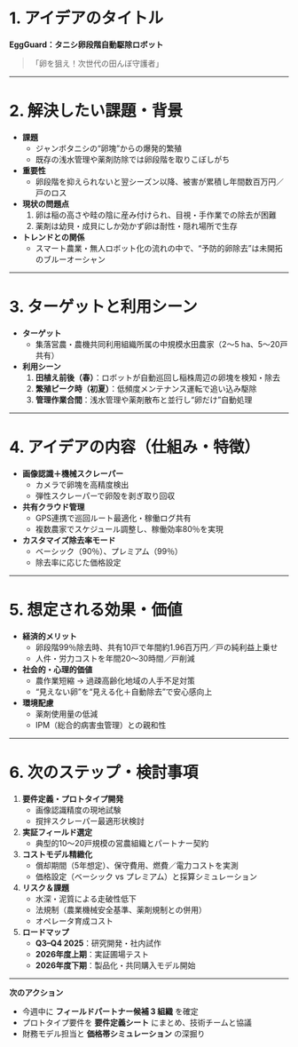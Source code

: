 # 1. アイデアのタイトル  
**EggGuard：タニシ卵段階自動駆除ロボット**  
> 「卵を狙え！次世代の田んぼ守護者」

---

# 2. 解決したい課題・背景  
- **課題**  
  - ジャンボタニシの“卵塊”からの爆発的繁殖  
  - 既存の浅水管理や薬剤防除では卵段階を取りこぼしがち  
- **重要性**  
  - 卵段階を抑えられないと翌シーズン以降、被害が累積し年間数百万円／戸のロス  
- **現状の問題点**  
  1. 卵は稲の高さや畦の陰に産み付けられ、目視・手作業での除去が困難  
  2. 薬剤は幼貝・成貝にしか効かず卵は耐性・隠れ場所で生存  
- **トレンドとの関係**  
  - スマート農業・無人ロボット化の流れの中で、“予防的卵除去”は未開拓のブルーオーシャン

---

# 3. ターゲットと利用シーン  
- **ターゲット**  
  - 集落営農・農機共同利用組織所属の中規模水田農家（2～5 ha、5～20戸共有）  
- **利用シーン**  
  1. **田植え前後（春）**：ロボットが自動巡回し稲株周辺の卵塊を検知・除去  
  2. **繁殖ピーク時（初夏）**：低頻度メンテナンス運転で追い込み駆除  
  3. **管理作業合間**：浅水管理や薬剤散布と並行し“卵だけ”自動処理  

---

# 4. アイデアの内容（仕組み・特徴）  
- **画像認識＋機械スクレーパー**  
  - カメラで卵塊を高精度検出  
  - 弾性スクレーパーで卵殻を剥ぎ取り回収  
- **共有クラウド管理**  
  - GPS連携で巡回ルート最適化・稼働ログ共有  
  - 複数農家でスケジュール調整し、稼働効率80％を実現  
- **カスタマイズ除去率モード**  
  - ベーシック（90％）、プレミアム（99％）  
  - 除去率に応じた価格設定

---

# 5. 想定される効果・価値  
- **経済的メリット**  
  - 卵段階99％除去時、共有10戸で年間約1.96百万円／戸の純利益上乗せ  
  - 人件・労力コストを年間20～30時間／戸削減  
- **社会的・心理的価値**  
  - 農作業短縮 → 過疎高齢化地域の人手不足対策  
  - “見えない卵”を“見える化＋自動除去”で安心感向上  
- **環境配慮**  
  - 薬剤使用量の低減  
  - IPM（総合的病害虫管理）との親和性

---

# 6. 次のステップ・検討事項  
1. **要件定義・プロトタイプ開発**  
   - 画像認識精度の現地試験  
   - 撹拌スクレーパー最適形状検討  
2. **実証フィールド選定**  
   - 典型的10～20戸規模の営農組織とパートナー契約  
3. **コストモデル精緻化**  
   - 償却期間（5年想定）、保守費用、燃費／電力コストを実測  
   - 価格設定（ベーシック vs プレミアム）と採算シミュレーション  
4. **リスク＆課題**  
   - 水深・泥質による走破性低下  
   - 法規制（農業機械安全基準、薬剤規制との併用）  
   - オペレータ育成コスト  
5. **ロードマップ**  
   - **Q3–Q4 2025**：研究開発・社内試作  
   - **2026年度上期**：実証圃場テスト  
   - **2026年度下期**：製品化・共同購入モデル開始  

---

**次のアクション**  
- 今週中に **フィールドパートナー候補 3 組織** を確定  
- プロトタイプ要件を **要件定義シート** にまとめ、技術チームと協議  
- 財務モデル担当と **価格帯シミュレーション** の深掘り